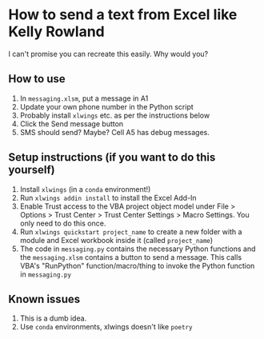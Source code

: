 # How to send a text from Excel like Kelly Rowland

I can't promise you can recreate this easily. Why would you?

## How to use
1. In `messaging.xlsm`, put a message in A1
2. Update your own phone number in the Python script
3. Probably install `xlwings` etc. as per the instructions below
2. Click the Send message button
3. SMS should send? Maybe? Cell A5 has debug messages.


## Setup instructions (if you want to do this yourself)

1. Install `xlwings` (in a `conda` environment!)
2. Run `xlwings addin install` to install the Excel Add-In
3. Enable Trust access to the VBA project object model under File > Options > Trust Center > Trust Center Settings > Macro Settings. You only need to do this once.
4. Run `xlwings quickstart project_name` to create a new folder with a module and Excel workbook inside it (called `project_name`)
5. The code in `messaging.py` contains the necessary Python functions and the `messaging.xlsm` contains a button to send a message. This calls VBA's "RunPython" function/macro/thing to invoke the Python function in `messaging.py`

## Known issues

1. This is a dumb idea.
2. Use `conda` environments, xlwings doesn't like `poetry`